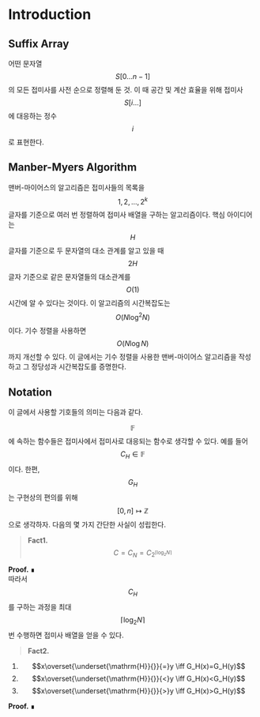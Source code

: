 # Introduction

## Suffix Array
어떤 문자열 $$S[0...n-1]$$의 모든 접미사를 사전 순으로 정렬해 둔 것. 이 때 공간 및 계산 효율을 위해 접미사 $$S[i...]$$에 대응하는 정수 $$i$$로 표현한다.

## Manber-Myers Algorithm
맨버-마이어스의 알고리즘은 접미사들의 목록을 $$1, 2, ..., 2^k$$ 글자를 기준으로 여러 번 정렬하여 접미사 배열을 구하는 알고리즘이다. 
핵심 아이디어는 $$H$$글자를 기준으로 두 문자열의 대소 관계를 알고 있을 때 $$2H$$글자 기준으로 같은 문자열들의 대소관계를 $$O(1)$$ 시간에 알 수 있다는 것이다. 
이 알고리즘의 시간복잡도는 $$O(N\log^2 N)$$ 이다. 기수 정렬을 사용하면 $$O(N\log N)$$까지 개선할 수 있다. 이 글에서는 기수 정렬을 사용한 맨버-마이어스 알고리즘을 작성하고 그 정당성과 시간복잡도를 증명한다.

## Notation
이 글에서 사용할 기호들의 의미는 다음과 같다.

$$\mathbb{F}$$에 속하는 함수들은 접미사에서 접미사로 대응되는 함수로 생각할 수 있다. 예를 들어 $$C_H \in \mathbb{F}$$ 이다. 한편, $$G_H$$는 구현상의 편의를 위해 $$[0, n]\mapsto \mathbb{Z}$$ 으로 생각하자.
다음의 몇 가지 간단한 사실이 성립한다.
> **Fact1.**   
$$C=C_N=C_{2^{\lceil \log_{2} N \rceil}}$$

**Proof.**  ∎    
따라서 $$C_H$$를 구하는 과정을 최대 $$\lceil\log_{2} N\rceil$$번 수행하면 접미사 배열을 얻을 수 있다.

> **Fact2.**   
1. $$x\overset{\underset{\mathrm{H}}{}}{=}y \iff G_H(x)=G_H(y)$$   
2. $$x\overset{\underset{\mathrm{H}}{}}{<}y \iff G_H(x)<G_H(y)$$   
3. $$x\overset{\underset{\mathrm{H}}{}}{>}y \iff G_H(x)>G_H(y)$$   

**Proof.**  ∎